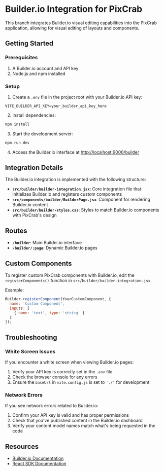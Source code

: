 # Builder.io Integration for PixCrab

This branch integrates Builder.io visual editing capabilities into the PixCrab application, allowing for visual editing of layouts and components.

## Getting Started

### Prerequisites

1. A Builder.io account and API key
2. Node.js and npm installed

### Setup

1. Create a `.env` file in the project root with your Builder.io API key:

```
VITE_BUILDER_API_KEY=your_builder_api_key_here
```

2. Install dependencies:

```bash
npm install
```

3. Start the development server:

```bash
npm run dev
```

4. Access the Builder.io interface at [http://localhost:9000/builder](http://localhost:9000/builder)

## Integration Details

The Builder.io integration is implemented with the following structure:

- **`src/builder/builder-integration.jsx`**: Core integration file that initializes Builder.io and registers custom components
- **`src/components/builder/BuilderPage.jsx`**: Component for rendering Builder.io content
- **`src/builder/builder-styles.css`**: Styles to match Builder.io components with PixCrab's design

## Routes

- **`/builder`**: Main Builder.io interface
- **`/builder/:page`**: Dynamic Builder.io pages

## Custom Components

To register custom PixCrab components with Builder.io, edit the `registerComponents()` function in `src/builder/builder-integration.jsx`.

Example:

```javascript
Builder.registerComponent(YourCustomComponent, {
  name: 'Custom Component',
  inputs: [
    { name: 'text', type: 'string' }
  ]
});
```

## Troubleshooting

### White Screen Issues

If you encounter a white screen when viewing Builder.io pages:

1. Verify your API key is correctly set in the `.env` file
2. Check the browser console for any errors
3. Ensure the `baseUrl` in `vite.config.js` is set to `'./'` for development

### Network Errors

If you see network errors related to Builder.io:

1. Confirm your API key is valid and has proper permissions
2. Check that you've published content in the Builder.io dashboard
3. Verify your content model names match what's being requested in the code

## Resources

- [Builder.io Documentation](https://www.builder.io/c/docs/intro)
- [React SDK Documentation](https://www.builder.io/c/docs/react-sdk)
